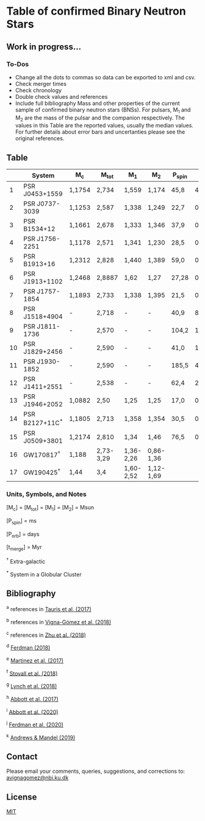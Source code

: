 # Table of confirmed Binary Neutron Stars

## Work in progress...
### To-Dos
- Change all the dots to commas so data can be exported to xml and csv.
- Check merger times
- Check chronology
- Double check values and references
- Include full bibliography
Mass and other properties of the current sample of confirmed binary neutron stars (BNSs). For pulsars, M<sub>1</sub> and M<sub>2</sub> are the mass of the pulsar and the companion respectively. The values in this Table are the reported values, usually the median values. For further details about error bars and uncertanties please see the original references.

## Table
|     | System         | M<sub>c</sub> | M<sub>tot</sub> | M<sub>1</sub> | M<sub>2</sub> | P<sub>spin</sub> | P<sub>orb</sub> | e      | t<sub>merge</sub>  | Ref   | Year |
| --- | -------------- | ------------- | --------------- | ------------- | ------------- | ---------------- | ----------------| ------ | -------------------| ----- | ---- |
| 1   | PSR J0453+1559 | 1,1754        | 2,734           | 1,559         | 1,174         | 45,8             | 4,072            | 0,113  | >H<sub>0</sub><sup>-1</sup>                | a,b   |           |
| 2   | PSR J0737-3039 | 1,1253        | 2,587           | 1,338         | 1,249         | 22,7             | 0,102            | 0,088  | 204                                              | a,b   |           |
| 3   | PSR B1534+12   | 1,1661        | 2,678           | 1,333         | 1,346         | 37,9             | 0,421            | 0,274  | 248                                              | a,b   |           |
| 4   | PSR J1756-2251 | 1,1178         | 2,571          | 1,341         | 1,230         | 28,5             | 0,320            | 0,181  | 443                                              | a,b   |           |
| 5   | PSR B1913+16   | 1,2312         | 2,828          | 1,440         | 1,389         | 59,0             | 0,323            | 0,617  | 108                                              | a,b   |           |
| 6   | PSR J1913+1102 | 1,2468         | 2,8887         | 1,62          | 1,27          | 27,28            | 0,206            | 0,09   | 2687                                              | a,b   |           |
| 7   | PSR J1757-1854 | 1,1893         | 2,733          | 1,338         | 1,395         | 21,5             | 0,183            | 0,606  | 76, 130                                          | b,c   |           |
| 8   | PSR J1518+4904 | -              | 2,718          | -             | -             | 40,9             | 8,634            | 0,249  | >H<sub>0</sub><sup>-1</sup>                | a,b   |           |
| 9   | PSR J1811-1736 | -              | 2,570          | -             | -             | 104,2            | 18,779           | 0,828  | >H<sub>0</sub><sup>-1</sup>                | a,b   |           |
| 10  | PSR J1829+2456 | -              | 2,590          | -             | -             | 41,0             | 1,176            | 0,139  | >H<sub>0</sub><sup>-1</sup>                | a,b   |           |
| 11  | PSR J1930-1852 | -              | 2,590          | -             | -             | 185,5            | 45,060           | 0,399  | >H<sub>0</sub><sup>-1</sup>                | a,b   |           |
| 12  | PSR J1411+2551 | -              | 2,538    | -             | -             | 62,4             | 2,616            | 0.1699 | >H<sub>0</sub><sup>-1</sup>                | b,e   |           |
| 13  | PSR J1946+2052 | 1,0882         | 2,50      | 1,25          | 1,25          | 17,0             | 0,078            | 0,06   | 46                                                | c,f   |           |
| 14  | PSR B2127+11C<sup>*</sup>   | 1,1805         | 2,713             | 1,358         | 1,354         | 30,5             | 0,335            | 0,681  | 97                                                | a   |           |
| 15  | PSR J0509+3801 | 1,2174         | 2,810          | 1,34     | 1,46     | 76,5             | 0,380            | 0,586  | 153                                                | g   |           |
| 16  | GW170817<sup>†</sup>        | 1,188          | 2,73-3,29        | 1,36-2,26     | 0,86-1,36     |              |            |  |                                                 | h   |           |
| 17  | GW190425<sup>†</sup>        | 1,44     | 3,4        | 1,60-2,52     | 1,12-1,69     |              |            |  |                                                 | i   |           |




### Units, Symbols, and Notes
[M<sub>c</sub>] = [M<sub>tot</sub>] = [M<sub>1</sub>] = [M<sub>2</sub>] = Msun

[P<sub>spin</sub>] = ms

[P<sub>orb</sub>] = days

[t<sub>merge</sub>] = Myr

<sup>†</sup> Extra-galactic 

<sup>*</sup> System in a Globular Cluster 

## Bibliography

<sup>a</sup> references in [Tauris et al. (2017)](https://ui.adsabs.harvard.edu/abs/2017ApJ...846..170T/abstract)

<sup>b</sup> references in [Vigna-Gómez et al. (2018)](https://ui.adsabs.harvard.edu/abs/2018MNRAS.481.4009V/abstract)

<sup>c</sup> references in [Zhu et al. (2018)](https://ui.adsabs.harvard.edu/abs/2018PhRvD..98d3002Z/abstract)

<sup>d</sup> [Ferdman (2018)](https://ui.adsabs.harvard.edu/abs/2018IAUS..337..146F/abstract)

<sup>e</sup> [Martinez et al. (2017)](https://ui.adsabs.harvard.edu/abs/2017ApJ...851L..29M/abstract)

<sup>f</sup> [Stovall et al. (2018)](https://ui.adsabs.harvard.edu/abs/2018ApJ...854L..22S/abstract)

<sup>g</sup> [Lynch et al. (2018)](https://ui.adsabs.harvard.edu/abs/2018ApJ...859...93L/abstract)

<sup>h</sup> [Abbott et al. (2017)](https://ui.adsabs.harvard.edu/abs/2017PhRvL.119p1101A/abstract)

<sup>i</sup> [Abbott et al. (2020)](https://ui.adsabs.harvard.edu/abs/2020ApJ...892L...3A/abstract)

<sup>j</sup> [Ferdman et al. (2020)](https://ui.adsabs.harvard.edu/abs/2020Natur.583..211F/abstract)

<sup>k</sup> [Andrews & Mandel (2019)](https://ui.adsabs.harvard.edu/abs/2019ApJ...880L...8A/abstract)

## Contact
Please email your comments, queries, suggestions, and corrections to: avignagomez@nbi.ku.dk


## License
[MIT](https://choosealicense.com/licenses/mit/)
